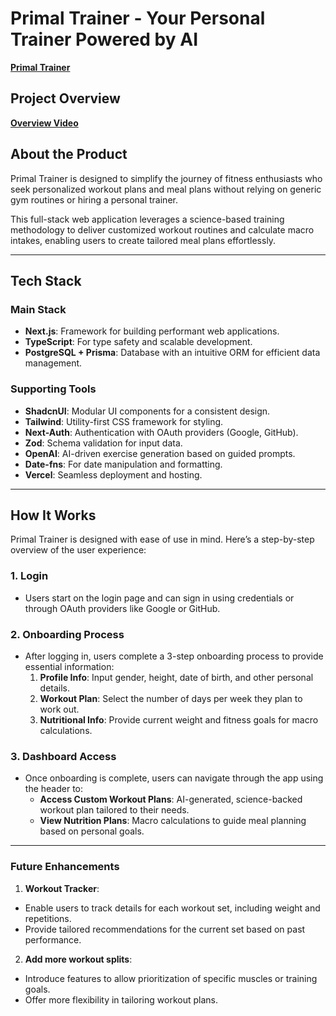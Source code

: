 # **Primal Trainer - Your Personal Trainer Powered by AI**

[**Primal Trainer**](https://primal-trainer.vercel.app/)

## Project Overview

[**Overview Video**](https://www.loom.com/share/f4310ee679fc48e793295aaf6a5071e5)

## About the Product

Primal Trainer is designed to simplify the journey of fitness enthusiasts who seek personalized workout plans and meal plans without relying on generic gym routines or hiring a personal trainer.

This full-stack web application leverages a science-based training methodology to deliver customized workout routines and calculate macro intakes, enabling users to create tailored meal plans effortlessly.

---

## **Tech Stack**

### **Main Stack**

- **Next.js**: Framework for building performant web applications.
- **TypeScript**: For type safety and scalable development.
- **PostgreSQL + Prisma**: Database with an intuitive ORM for efficient data management.

### **Supporting Tools**

- **ShadcnUI**: Modular UI components for a consistent design.
- **Tailwind**: Utility-first CSS framework for styling.
- **Next-Auth**: Authentication with OAuth providers (Google, GitHub).
- **Zod**: Schema validation for input data.
- **OpenAI**: AI-driven exercise generation based on guided prompts.
- **Date-fns**: For date manipulation and formatting.
- **Vercel**: Seamless deployment and hosting.

---

## **How It Works**

Primal Trainer is designed with ease of use in mind. Here’s a step-by-step overview of the user experience:

### 1. **Login**

- Users start on the login page and can sign in using credentials or through OAuth providers like Google or GitHub.

### 2. **Onboarding Process**

- After logging in, users complete a 3-step onboarding process to provide essential information:
  1. **Profile Info**: Input gender, height, date of birth, and other personal details.
  2. **Workout Plan**: Select the number of days per week they plan to work out.
  3. **Nutritional Info**: Provide current weight and fitness goals for macro calculations.

### 3. **Dashboard Access**

- Once onboarding is complete, users can navigate through the app using the header to:
  - **Access Custom Workout Plans**: AI-generated, science-backed workout plan tailored to their needs.
  - **View Nutrition Plans**: Macro calculations to guide meal planning based on personal goals.

---

### **Future Enhancements**

1. **Workout Tracker**:

- Enable users to track details for each workout set, including weight and repetitions.
- Provide tailored recommendations for the current set based on past performance.

2. **Add more workout splits**:

- Introduce features to allow prioritization of specific muscles or training goals.
- Offer more flexibility in tailoring workout plans.
